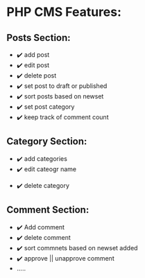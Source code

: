 # PHP CMS Features:

  ## Posts Section:
 - :heavy_check_mark: add post 
 - :heavy_check_mark: edit post
 - :heavy_check_mark: delete post
 - :heavy_check_mark: set post to draft or published
 - :heavy_check_mark: sort posts based on newset
 - :heavy_check_mark: set post category
 - :heavy_check_mark: keep track of comment count 
   
  ## Category Section:
 - :heavy_check_mark: add categories
 - :heavy_check_mark: edit cateogr name
 * :heavy_check_mark: delete category
    
  ## Comment Section:
 - :heavy_check_mark: Add comment
 - :heavy_check_mark: delete comment
 - :heavy_check_mark: sort commnets based on newset added
 - :heavy_check_mark: approve || unapprove comment
- .....

    
